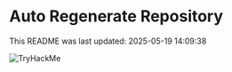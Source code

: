 # Auto Regenerate Repository

This README was last updated: 2025-05-19 14:09:38

 ![TryHackMe](https://tryhackme.com/badge/533634)